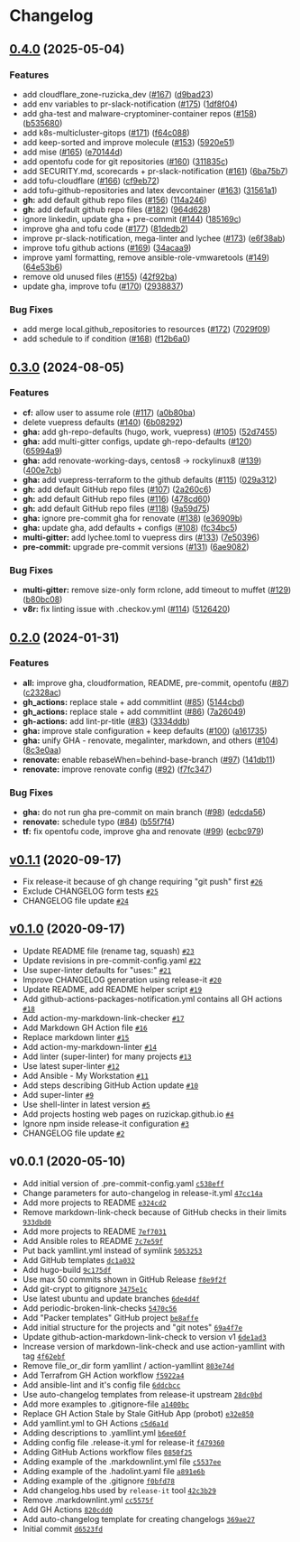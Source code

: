 # Changelog

## [0.4.0](https://github.com/ruzickap/my-git-projects/compare/v0.3.0...v0.4.0) (2025-05-04)


### Features

* add cloudflare_zone-ruzicka_dev ([#167](https://github.com/ruzickap/my-git-projects/issues/167)) ([d9bad23](https://github.com/ruzickap/my-git-projects/commit/d9bad23ee94f262d05c194ed112e48fb68e18d0e))
* add env variables to pr-slack-notification ([#175](https://github.com/ruzickap/my-git-projects/issues/175)) ([1df8f04](https://github.com/ruzickap/my-git-projects/commit/1df8f04b2430fc1ab3403a27346bbe2bcd7bf664))
* add gha-test and malware-cryptominer-container repos ([#158](https://github.com/ruzickap/my-git-projects/issues/158)) ([b535680](https://github.com/ruzickap/my-git-projects/commit/b535680632085956743f387a0f7079243aa7d213))
* add k8s-multicluster-gitops ([#171](https://github.com/ruzickap/my-git-projects/issues/171)) ([f64c088](https://github.com/ruzickap/my-git-projects/commit/f64c088d9ce9ff57c30cd02528219528e281b394))
* add keep-sorted and improve molecule ([#153](https://github.com/ruzickap/my-git-projects/issues/153)) ([5920e51](https://github.com/ruzickap/my-git-projects/commit/5920e51237d3382ef5269d4129f3d2f47e33a2ec))
* add mise ([#165](https://github.com/ruzickap/my-git-projects/issues/165)) ([e70144d](https://github.com/ruzickap/my-git-projects/commit/e70144d332e49ae16230dcc0f7f0ee9e6f430536))
* add opentofu code for git repositories ([#160](https://github.com/ruzickap/my-git-projects/issues/160)) ([311835c](https://github.com/ruzickap/my-git-projects/commit/311835cd97fad3c4927a9dcb7262936b307a9d90))
* add SECURITY.md, scorecards + pr-slack-notification ([#161](https://github.com/ruzickap/my-git-projects/issues/161)) ([6ba75b7](https://github.com/ruzickap/my-git-projects/commit/6ba75b7d0b704e6d0e0492cd58636e968b93d5e8))
* add tofu-cloudflare ([#166](https://github.com/ruzickap/my-git-projects/issues/166)) ([cf9eb72](https://github.com/ruzickap/my-git-projects/commit/cf9eb720b9f2cef6acb47258d0ec2df32ba266f7))
* add tofu-github-repositories and latex devcontainer ([#163](https://github.com/ruzickap/my-git-projects/issues/163)) ([31561a1](https://github.com/ruzickap/my-git-projects/commit/31561a1bad3c268f5202d91483f62f6f82b81cc7))
* **gh:** add default github repo files ([#156](https://github.com/ruzickap/my-git-projects/issues/156)) ([114a246](https://github.com/ruzickap/my-git-projects/commit/114a246a3b84dd9d5ff3a30a5d4398f543ac18cd))
* **gh:** add default github repo files ([#182](https://github.com/ruzickap/my-git-projects/issues/182)) ([964d628](https://github.com/ruzickap/my-git-projects/commit/964d628b15b9547a79022b247169c01bc7e2da71))
* ignore linkedin, update gha + pre-commit ([#144](https://github.com/ruzickap/my-git-projects/issues/144)) ([185169c](https://github.com/ruzickap/my-git-projects/commit/185169cb494eb78196e4ac42cdf8e96da10f6ebb))
* improve gha and tofu code ([#177](https://github.com/ruzickap/my-git-projects/issues/177)) ([81dedb2](https://github.com/ruzickap/my-git-projects/commit/81dedb29d09c99960f0642eb9e66e1c09d87be60))
* improve pr-slack-notification, mega-linter and lychee ([#173](https://github.com/ruzickap/my-git-projects/issues/173)) ([e6f38ab](https://github.com/ruzickap/my-git-projects/commit/e6f38ab0581e0677da490cb62a41896dd23298dc))
* improve tofu github actions ([#169](https://github.com/ruzickap/my-git-projects/issues/169)) ([34acaa9](https://github.com/ruzickap/my-git-projects/commit/34acaa94b521f2f449ea02c68acf51a134cbe90a))
* improve yaml formatting, remove ansible-role-vmwaretools ([#149](https://github.com/ruzickap/my-git-projects/issues/149)) ([64e53b6](https://github.com/ruzickap/my-git-projects/commit/64e53b69482fc5ccf4ba229746a65cb3eae084af))
* remove old unused files ([#155](https://github.com/ruzickap/my-git-projects/issues/155)) ([42f92ba](https://github.com/ruzickap/my-git-projects/commit/42f92ba347a253e5be6d911ce0b755bee8f8428a))
* update gha, improve tofu ([#170](https://github.com/ruzickap/my-git-projects/issues/170)) ([2938837](https://github.com/ruzickap/my-git-projects/commit/293883717abc3233875a1d2ee71dcb8b49d0c5e4))


### Bug Fixes

* add merge local.github_repositories to resources ([#172](https://github.com/ruzickap/my-git-projects/issues/172)) ([7029f09](https://github.com/ruzickap/my-git-projects/commit/7029f09477252070eaf65d99673e53fc554bc6bb))
* add schedule to if condition ([#168](https://github.com/ruzickap/my-git-projects/issues/168)) ([f12b6a0](https://github.com/ruzickap/my-git-projects/commit/f12b6a0de025aba1e51940faa16b3aa134d16326))

## [0.3.0](https://github.com/ruzickap/my-git-projects/compare/v0.2.0...v0.3.0) (2024-08-05)


### Features

* **cf:** allow user to assume role ([#117](https://github.com/ruzickap/my-git-projects/issues/117)) ([a0b80ba](https://github.com/ruzickap/my-git-projects/commit/a0b80bae0f33e17b790ad541e2fd183f92c324a1))
* delete vuepress defaults ([#140](https://github.com/ruzickap/my-git-projects/issues/140)) ([6b08292](https://github.com/ruzickap/my-git-projects/commit/6b0829208994bf9fed12f2fac6f81fc0c00e4cfa))
* **gha:** add gh-repo-defaults (hugo, work, vuepress) ([#105](https://github.com/ruzickap/my-git-projects/issues/105)) ([52d7455](https://github.com/ruzickap/my-git-projects/commit/52d74554940b1f82043b92e9a5c60cc70d71b47e))
* **gha:** add multi-gitter configs, update gh-repo-defaults ([#120](https://github.com/ruzickap/my-git-projects/issues/120)) ([65994a9](https://github.com/ruzickap/my-git-projects/commit/65994a9f4c098265656e1a0b31663e476a0c435a))
* **gha:** add renovate-working-days, centos8 -&gt; rockylinux8 ([#139](https://github.com/ruzickap/my-git-projects/issues/139)) ([400e7cb](https://github.com/ruzickap/my-git-projects/commit/400e7cb81b4dcdea7ffb25693c4b2b86e16465a4))
* **gha:** add vuepress-terraform to the github defaults ([#115](https://github.com/ruzickap/my-git-projects/issues/115)) ([029a312](https://github.com/ruzickap/my-git-projects/commit/029a3128952c487065f165e5ddadf3087438a3ec))
* **gh:** add default GitHub repo files ([#107](https://github.com/ruzickap/my-git-projects/issues/107)) ([2a260c6](https://github.com/ruzickap/my-git-projects/commit/2a260c64aab58b2d74453aa7ddc9be8c4f0a4d1c))
* **gh:** add default GitHub repo files ([#116](https://github.com/ruzickap/my-git-projects/issues/116)) ([478cd60](https://github.com/ruzickap/my-git-projects/commit/478cd60f9310395a8dcad0361162d7711242a412))
* **gh:** add default GitHub repo files ([#118](https://github.com/ruzickap/my-git-projects/issues/118)) ([9a59d75](https://github.com/ruzickap/my-git-projects/commit/9a59d751982aaa7cc8c9ce636aa21e2c1d37a725))
* **gha:** ignore pre-commit gha for renovate ([#138](https://github.com/ruzickap/my-git-projects/issues/138)) ([e36909b](https://github.com/ruzickap/my-git-projects/commit/e36909b7055a8ef0f7ce8775cc865d42f62b2221))
* **gha:** update gha, add defaults + configs ([#108](https://github.com/ruzickap/my-git-projects/issues/108)) ([fc34bc5](https://github.com/ruzickap/my-git-projects/commit/fc34bc5ea82e9a25d204105fd449f8742e239dc4))
* **multi-gitter:** add lychee.toml to vuepress dirs ([#133](https://github.com/ruzickap/my-git-projects/issues/133)) ([7e50396](https://github.com/ruzickap/my-git-projects/commit/7e5039651e97db41a403eb542a438c8079a16615))
* **pre-commit:** upgrade pre-commit versions ([#131](https://github.com/ruzickap/my-git-projects/issues/131)) ([6ae9082](https://github.com/ruzickap/my-git-projects/commit/6ae9082f7c62411b711150d318f82cdc680a3e93))


### Bug Fixes

* **multi-gitter:** remove size-only form rclone, add timeout to muffet ([#129](https://github.com/ruzickap/my-git-projects/issues/129)) ([b80bc08](https://github.com/ruzickap/my-git-projects/commit/b80bc0865fc2e57141e6eb96da38b6b21da37f79))
* **v8r:** fix linting issue with .checkov.yml ([#114](https://github.com/ruzickap/my-git-projects/issues/114)) ([5126420](https://github.com/ruzickap/my-git-projects/commit/512642048469107d85a90ffa4159a300da054a64))

## [0.2.0](https://github.com/ruzickap/my-git-projects/compare/v0.1.1...v0.2.0) (2024-01-31)


### Features

* **all:** improve gha, cloudformation, README, pre-commit, opentofu ([#87](https://github.com/ruzickap/my-git-projects/issues/87)) ([c2328ac](https://github.com/ruzickap/my-git-projects/commit/c2328ac31e50c9a0cb876158857f88077972e8c8))
* **gh_actions:** replace stale + add commitlint ([#85](https://github.com/ruzickap/my-git-projects/issues/85)) ([5144cbd](https://github.com/ruzickap/my-git-projects/commit/5144cbd68e99ef34747c6107fb177f76e928dbb7))
* **gh_actions:** replace stale + add commitlint ([#86](https://github.com/ruzickap/my-git-projects/issues/86)) ([7a26049](https://github.com/ruzickap/my-git-projects/commit/7a2604988af71f1e7171660c438719c4c1ec6286))
* **gh-actions:** add lint-pr-title ([#83](https://github.com/ruzickap/my-git-projects/issues/83)) ([3334ddb](https://github.com/ruzickap/my-git-projects/commit/3334ddb9653c8ea48aad3d3ab643c4d205c766fc))
* **gha:** improve stale configuration + keep defaults ([#100](https://github.com/ruzickap/my-git-projects/issues/100)) ([a161735](https://github.com/ruzickap/my-git-projects/commit/a161735b1e979269605d57cedec195bda5e7d411))
* **gha:** unify GHA - renovate, megalinter, markdown, and others ([#104](https://github.com/ruzickap/my-git-projects/issues/104)) ([8c3e0aa](https://github.com/ruzickap/my-git-projects/commit/8c3e0aabf931e6059ef4a8310ae4b33486f28e2b))
* **renovate:** enable rebaseWhen=behind-base-branch ([#97](https://github.com/ruzickap/my-git-projects/issues/97)) ([141db11](https://github.com/ruzickap/my-git-projects/commit/141db113a435a5259081b1cafd6bc3f1db085897))
* **renovate:** improve renovate config ([#92](https://github.com/ruzickap/my-git-projects/issues/92)) ([f7fc347](https://github.com/ruzickap/my-git-projects/commit/f7fc34717f6b26c3e433a0c3a6594ddcec93cc64))


### Bug Fixes

* **gha:** do not run gha pre-commit on main branch ([#98](https://github.com/ruzickap/my-git-projects/issues/98)) ([edcda56](https://github.com/ruzickap/my-git-projects/commit/edcda56ff78309d936aa201189bbac72f8936d0b))
* **renovate:** schedule typo ([#84](https://github.com/ruzickap/my-git-projects/issues/84)) ([b55f7f4](https://github.com/ruzickap/my-git-projects/commit/b55f7f406bddab3cda884a8cffac71619b4e7b36))
* **tf:** fix opentofu code, improve gha and renovate ([#99](https://github.com/ruzickap/my-git-projects/issues/99)) ([ecbc979](https://github.com/ruzickap/my-git-projects/commit/ecbc979fd6f24348a77b92e8d7a65ab1dfea3f9c))

## [v0.1.1](https://github.com/ruzickap/my-git-projects/compare/v0.1.0...v0.1.1) (2020-09-17)

- Fix release-it because of gh change requiring "git push" first [`#26`](https://github.com/ruzickap/my-git-projects/pull/26)
- Exclude CHANGELOG form tests [`#25`](https://github.com/ruzickap/my-git-projects/pull/25)
- CHANGELOG file update [`#24`](https://github.com/ruzickap/my-git-projects/pull/24)

## [v0.1.0](https://github.com/ruzickap/my-git-projects/compare/v0.0.1...v0.1.0) (2020-09-17)

- Update README file (rename tag, squash) [`#23`](https://github.com/ruzickap/my-git-projects/pull/23)
- Update revisions in pre-commit-config.yaml [`#22`](https://github.com/ruzickap/my-git-projects/pull/22)
- Use super-linter defaults for "uses:" [`#21`](https://github.com/ruzickap/my-git-projects/pull/21)
- Improve CHANGELOG generation using release-it [`#20`](https://github.com/ruzickap/my-git-projects/pull/20)
- Update README, add README helper script [`#19`](https://github.com/ruzickap/my-git-projects/pull/19)
- Add github-actions-packages-notification.yml contains all GH actions [`#18`](https://github.com/ruzickap/my-git-projects/pull/18)
- Add action-my-markdown-link-checker [`#17`](https://github.com/ruzickap/my-git-projects/pull/17)
- Add Markdown GH Action file [`#16`](https://github.com/ruzickap/my-git-projects/pull/16)
- Replace markdown linter [`#15`](https://github.com/ruzickap/my-git-projects/pull/15)
- Add action-my-markdown-linter [`#14`](https://github.com/ruzickap/my-git-projects/pull/14)
- Add linter (super-linter) for many projects [`#13`](https://github.com/ruzickap/my-git-projects/pull/13)
- Use latest super-linter [`#12`](https://github.com/ruzickap/my-git-projects/pull/12)
- Add Ansible - My Workstation [`#11`](https://github.com/ruzickap/my-git-projects/pull/11)
- Add steps describing GitHub Action update [`#10`](https://github.com/ruzickap/my-git-projects/pull/10)
- Add super-linter [`#9`](https://github.com/ruzickap/my-git-projects/pull/9)
- Use shell-linter in latest version [`#5`](https://github.com/ruzickap/my-git-projects/pull/5)
- Add projects hosting web pages on ruzickap.github.io [`#4`](https://github.com/ruzickap/my-git-projects/pull/4)
- Ignore npm inside release-it configuration [`#3`](https://github.com/ruzickap/my-git-projects/pull/3)
- CHANGELOG file update [`#2`](https://github.com/ruzickap/my-git-projects/pull/2)

## v0.0.1 (2020-05-10)

- Add initial version of .pre-commit-config.yaml [`c538eff`](https://github.com/ruzickap/my-git-projects/commit/c538effc3c81f4c2416d97d725eca6c36f1f14e2)
- Change parameters for auto-changelog in release-it.yml [`47cc14a`](https://github.com/ruzickap/my-git-projects/commit/47cc14adf9caa32199baad03be1c21bd639cc52e)
- Add more projects to README [`e324cd2`](https://github.com/ruzickap/my-git-projects/commit/e324cd2362d951bf9eba3670655345199dd1fa21)
- Remove markdown-link-check because of GitHub checks in their limits [`933dbd0`](https://github.com/ruzickap/my-git-projects/commit/933dbd0568707bda97c0479a767e7cf59eacd488)
- Add more projects to README [`7ef7031`](https://github.com/ruzickap/my-git-projects/commit/7ef7031e2822b7e460d8312ef7d7059d1ba331a9)
- Add Ansible roles to README [`7c7e59f`](https://github.com/ruzickap/my-git-projects/commit/7c7e59f8d06d6172aa40f97bfed7c84798d744d1)
- Put back yamllint.yml instead of symlink [`5053253`](https://github.com/ruzickap/my-git-projects/commit/5053253a3c2dca49ca9d8b7bebe488a6ad079588)
- Add GitHub templates [`dc1a032`](https://github.com/ruzickap/my-git-projects/commit/dc1a0324bbd91b20d860dde46cbcdebecbfc0c16)
- Add hugo-build [`9c175df`](https://github.com/ruzickap/my-git-projects/commit/9c175df68f88c483c8b448113d0ac2ab3f975abe)
- Use max 50 commits shown in GitHub Release [`f8e9f2f`](https://github.com/ruzickap/my-git-projects/commit/f8e9f2f83d6ef4921d9fa82723e85215d970c9fe)
- Add git-crypt to gitignore [`3475e1c`](https://github.com/ruzickap/my-git-projects/commit/3475e1cef053ad994225a6413e84984ec64ee623)
- Use latest ubuntu and update branches [`6de4d4f`](https://github.com/ruzickap/my-git-projects/commit/6de4d4feb80ee645182a26a5a5d3f79b4b5eea13)
- Add periodic-broken-link-checks [`5470c56`](https://github.com/ruzickap/my-git-projects/commit/5470c56d84134d5886aeb0da32bc158aee5324b5)
- Add "Packer templates" GitHub project [`be8affe`](https://github.com/ruzickap/my-git-projects/commit/be8affe2d4eafc22e6f491451dcef6dfe1a98163)
- Add initial structure for the projects and "git notes" [`69a4f7e`](https://github.com/ruzickap/my-git-projects/commit/69a4f7e85f3f2a686c468d34565341dd964c4695)
- Update github-action-markdown-link-check to version v1 [`6de1ad3`](https://github.com/ruzickap/my-git-projects/commit/6de1ad359193b8f9f5e2853577dfbb4b09eb1011)
- Increase version of markdown-link-check and use action-yamllint with tag [`4f62ebf`](https://github.com/ruzickap/my-git-projects/commit/4f62ebf5ccf76dc29c8cda1f4d762a3d6d9b6bd6)
- Remove file_or_dir form yamllint / action-yamllint [`803e74d`](https://github.com/ruzickap/my-git-projects/commit/803e74db1af6b33d32afede096e5bdf84bfd4b0f)
- Add Terrafrom GH Action workflow [`f5922a4`](https://github.com/ruzickap/my-git-projects/commit/f5922a4f9025a51b035a1d1c0f1bed93cc6ad7da)
- Add ansible-lint and it's config file [`6ddcbcc`](https://github.com/ruzickap/my-git-projects/commit/6ddcbcc5d9c100b1c2727cb33a2e78e41cf2b791)
- Use auto-changelog templates from release-it upstream [`28dc0bd`](https://github.com/ruzickap/my-git-projects/commit/28dc0bdeec0f002415f4c27d90e64cf92fcf78e8)
- Add more examples to .gitignore-file [`a1400bc`](https://github.com/ruzickap/my-git-projects/commit/a1400bc894e2e05ed05dac708344f7b2c23954a0)
- Replace GH Action Stale by Stale GitHub App (probot) [`e32e850`](https://github.com/ruzickap/my-git-projects/commit/e32e8504912428ac9058add55a1a77892554ab9b)
- Add yamllint.yml to GH Actions [`c5d6a1d`](https://github.com/ruzickap/my-git-projects/commit/c5d6a1d680af6c0fc96244cd6e6be7a12ea6e4ea)
- Adding descriptions to .yamllint.yml [`b6ee60f`](https://github.com/ruzickap/my-git-projects/commit/b6ee60f4bdf9feaacc6eb122132b86c517145e0f)
- Adding config file .release-it.yml for release-it [`f479360`](https://github.com/ruzickap/my-git-projects/commit/f4793603b86d3eebd8f440484b378e2ecf729bdc)
- Adding GitHub Actions workflow files [`0850f25`](https://github.com/ruzickap/my-git-projects/commit/0850f255582ec93832c2f2985dfce22cbfb2f10b)
- Adding example of the .markdownlint.yml file [`c5537ee`](https://github.com/ruzickap/my-git-projects/commit/c5537ee5877d6185ad45cf067754d4380333b55d)
- Adding example of the .hadolint.yaml file [`a891e6b`](https://github.com/ruzickap/my-git-projects/commit/a891e6bd199d5fa96c70f4e447cf386d7bf1e5c3)
- Adding example of the .gitignore [`f0bfd78`](https://github.com/ruzickap/my-git-projects/commit/f0bfd7826b4688839e5d7d673345663c0b4e45d1)
- Add changelog.hbs used by `release-it` tool [`42c3b29`](https://github.com/ruzickap/my-git-projects/commit/42c3b294b4613b031ad26789e1f7b89a030c1473)
- Remove .markdownlint.yml [`cc5575f`](https://github.com/ruzickap/my-git-projects/commit/cc5575fa468634ff65713d461cfd9b430b314124)
- Add GH Actions [`820cdd0`](https://github.com/ruzickap/my-git-projects/commit/820cdd007d5cdc2e3c0590f4cad9a07f01f41093)
- Add auto-changelog template for creating changelogs [`369ae27`](https://github.com/ruzickap/my-git-projects/commit/369ae27d427092963740119d523cc7e2f3df1232)
- Initial commit [`d6523fd`](https://github.com/ruzickap/my-git-projects/commit/d6523fd94d76b26c5e6c7ca5b5d34665d310ac70)
